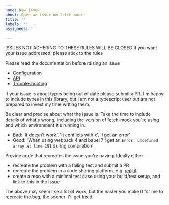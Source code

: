 ```yaml
---
name: New issue
about: Open an issue on fetch-mock
title: ''
labels: ''
assignees: ''

---
```


ISSUES NOT ADHERING TO THESE RULES WILL BE CLOSED
If you want your issue addressed, please stick to the rules

Please read the documentation before raising an issue
- [Configuration](http://www.wheresrhys.co.uk/fetch-mock/#usageconfiguration)
- [API](http://www.wheresrhys.co.uk/fetch-mock/#api-mockingmock)
- [Troubleshooting](http://www.wheresrhys.co.uk/fetch-mock/#troubleshootingtroubleshooting)

If your issue is about types being out of date please submit a PR. 
I'm happy to include types in this library, but I am not a typescript user
but am not prepared to invest my time writing them.

Be clear and precise about what the issue is. Take the time to include details of
what's wrong, including the version of fetch-mock you're using and which environment
it's running in.
- Bad: 'It doesn't work', 'It conflicts with x', 'I get an error'
- Good: 'When using webpack 4 and babel 7 I get an `Error: undefined array at line 191`
  during compilation'

Provide code that recreates the issue you're having. Ideally either
- recreate the problem with a failing test and submit a PR
- recreate the problem in a code sharing platform, e.g. [repl.it](https://repl.it/languages/nodejs)
- create a repo with a minimal test case using your build/test setup, and 
  link to this in the issue

The above may seem like a lot of work, but the easier you make it for me to 
recreate the bug, the sooner it'll get fixed.
